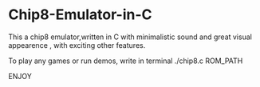 # Chip8-Emulator-in-C
This a chip8 emulator,written in C with minimalistic sound and great visual appearence , with exciting other features.

To play any games or run demos, write in terminal
./chip8.c ROM_PATH

ENJOY


